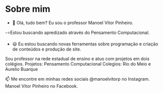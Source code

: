 # Sobre mim

- 👋 Olá, tudo bem? Eu sou o professor  Manoel Vitor Pinheiro.

-:star:Estou buscando apredizado através do Pensamento Computacional.

- :smiley: Eu estou buscando novas ferramentas sobre programação e  criação de conteúdos e produção de site.


 Sou professor na rede estadual de ensino e atuo com projetos em dois colégios. Projetos: Pensamento Computacional Colegios: Rio do Meio e Aurelio Buarque
 
 
 📫 Me encontre em minhas redes sociais @manoelvitorp no Instagram. Manoel Vitor Pinheiro no Facebook.
 

<!---
manoelpheiro/manoelpheiro is a ✨ special ✨ repository because its `README.md` (this file) appears on your GitHub profile.
You can click the Preview link to take a look at your changes.
--->
